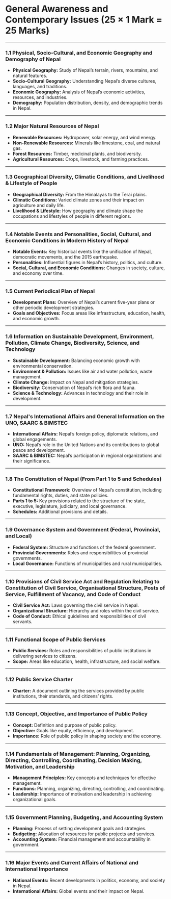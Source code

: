 # General Awareness and Contemporary Issues (25 × 1 Mark = 25 Marks)

---

### 1.1 Physical, Socio-Cultural, and Economic Geography and Demography of Nepal
- **Physical Geography:** Study of Nepal’s terrain, rivers, mountains, and natural features.  
- **Socio-Cultural Geography:** Understanding Nepal’s diverse cultures, languages, and traditions.  
- **Economic Geography:** Analysis of Nepal’s economic activities, resources, and industries.  
- **Demography:** Population distribution, density, and demographic trends in Nepal.  

---

### 1.2 Major Natural Resources of Nepal
- **Renewable Resources:** Hydropower, solar energy, and wind energy.  
- **Non-Renewable Resources:** Minerals like limestone, coal, and natural gas.  
- **Forest Resources:** Timber, medicinal plants, and biodiversity.  
- **Agricultural Resources:** Crops, livestock, and farming practices.  

---

### 1.3 Geographical Diversity, Climatic Conditions, and Livelihood & Lifestyle of People
- **Geographical Diversity:** From the Himalayas to the Terai plains.  
- **Climatic Conditions:** Varied climate zones and their impact on agriculture and daily life.  
- **Livelihood & Lifestyle:** How geography and climate shape the occupations and lifestyles of people in different regions.  

---

### 1.4 Notable Events and Personalities, Social, Cultural, and Economic Conditions in Modern History of Nepal
- **Notable Events:** Key historical events like the unification of Nepal, democratic movements, and the 2015 earthquake.  
- **Personalities:** Influential figures in Nepal’s history, politics, and culture.  
- **Social, Cultural, and Economic Conditions:** Changes in society, culture, and economy over time.  

---

### 1.5 Current Periodical Plan of Nepal
- **Development Plans:** Overview of Nepal’s current five-year plans or other periodic development strategies.  
- **Goals and Objectives:** Focus areas like infrastructure, education, health, and economic growth.  

---

### 1.6 Information on Sustainable Development, Environment, Pollution, Climate Change, Biodiversity, Science, and Technology
- **Sustainable Development:** Balancing economic growth with environmental conservation.  
- **Environment & Pollution:** Issues like air and water pollution, waste management.  
- **Climate Change:** Impact on Nepal and mitigation strategies.  
- **Biodiversity:** Conservation of Nepal’s rich flora and fauna.  
- **Science & Technology:** Advances in technology and their role in development.  

---

### 1.7 Nepal's International Affairs and General Information on the UNO, SAARC & BIMSTEC
- **International Affairs:** Nepal’s foreign policy, diplomatic relations, and global engagements.  
- **UNO:** Nepal’s role in the United Nations and its contributions to global peace and development.  
- **SAARC & BIMSTEC:** Nepal’s participation in regional organizations and their significance.  

---

### 1.8 The Constitution of Nepal (From Part 1 to 5 and Schedules)
- **Constitutional Framework:** Overview of Nepal’s constitution, including fundamental rights, duties, and state policies.  
- **Parts 1 to 5:** Key provisions related to the structure of the state, executive, legislature, judiciary, and local governance.  
- **Schedules:** Additional provisions and details.  

---

### 1.9 Governance System and Government (Federal, Provincial, and Local)
- **Federal System:** Structure and functions of the federal government.  
- **Provincial Governments:** Roles and responsibilities of provincial governments.  
- **Local Governance:** Functions of municipalities and rural municipalities.  

---

### 1.10 Provisions of Civil Service Act and Regulation Relating to Constitution of Civil Service, Organisational Structure, Posts of Service, Fulfillment of Vacancy, and Code of Conduct
- **Civil Service Act:** Laws governing the civil service in Nepal.  
- **Organizational Structure:** Hierarchy and roles within the civil service.  
- **Code of Conduct:** Ethical guidelines and responsibilities of civil servants.  

---

### 1.11 Functional Scope of Public Services
- **Public Services:** Roles and responsibilities of public institutions in delivering services to citizens.  
- **Scope:** Areas like education, health, infrastructure, and social welfare.  

---

### 1.12 Public Service Charter
- **Charter:** A document outlining the services provided by public institutions, their standards, and citizens’ rights.  

---

### 1.13 Concept, Objective, and Importance of Public Policy
- **Concept:** Definition and purpose of public policy.  
- **Objective:** Goals like equity, efficiency, and development.  
- **Importance:** Role of public policy in shaping society and the economy.  

---

### 1.14 Fundamentals of Management: Planning, Organizing, Directing, Controlling, Coordinating, Decision Making, Motivation, and Leadership
- **Management Principles:** Key concepts and techniques for effective management.  
- **Functions:** Planning, organizing, directing, controlling, and coordinating.  
- **Leadership:** Importance of motivation and leadership in achieving organizational goals.  

---

### 1.15 Government Planning, Budgeting, and Accounting System
- **Planning:** Process of setting development goals and strategies.  
- **Budgeting:** Allocation of resources for public projects and services.  
- **Accounting System:** Financial management and accountability in government.  

---

### 1.16 Major Events and Current Affairs of National and International Importance
- **National Events:** Recent developments in politics, economy, and society in Nepal.  
- **International Affairs:** Global events and their impact on Nepal.  
